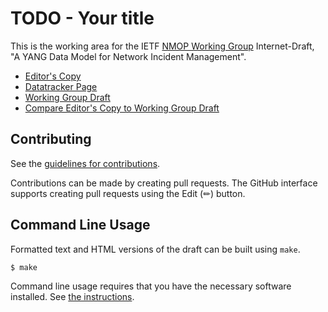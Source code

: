 # TODO - Your title

This is the working area for the IETF [NMOP Working Group](https://datatracker.ietf.org/wg/nmop/documents/) Internet-Draft, "A YANG Data Model for Network Incident Management".

* [Editor's Copy](https://ietf-wg-nmop.github.io/draft-ietf-nmop-network-incident-yang/#go.draft-ietf-nmop-network-incident-yang.html)
* [Datatracker Page](https://datatracker.ietf.org/doc/draft-ietf-nmop-network-incident-yang)
* [Working Group Draft](https://datatracker.ietf.org/doc/html/draft-ietf-nmop-network-incident-yang)
* [Compare Editor's Copy to Working Group Draft](https://ietf-wg-nmop.github.io/draft-ietf-nmop-network-incident-yang/#go.draft-ietf-nmop-network-incident-yang.diff)


## Contributing

See the
[guidelines for contributions](https://github.com/ietf-wg-nmop/draft-ietf-nmop-network-incident-yang/blob/main/CONTRIBUTING.md).

Contributions can be made by creating pull requests.
The GitHub interface supports creating pull requests using the Edit (✏) button.


## Command Line Usage

Formatted text and HTML versions of the draft can be built using `make`.

```sh
$ make
```

Command line usage requires that you have the necessary software installed.  See
[the instructions](https://github.com/martinthomson/i-d-template/blob/main/doc/SETUP.md).


